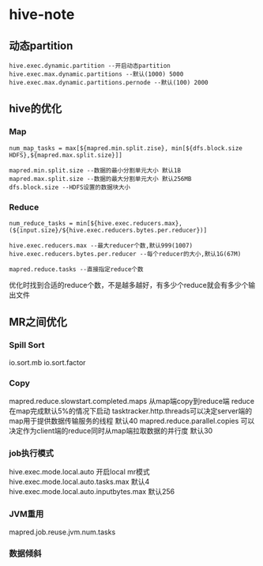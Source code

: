 # hive-note

## 动态partition
```
hive.exec.dynamic.partition --开启动态partition
hive.exec.max.dynamic.partitions --默认(1000) 5000
hive.exec.max.dynamic.partitions.pernode --默认(100) 2000
```
## hive的优化

### Map
```
num_map_tasks = max[${mapred.min.split.zise}, min[${dfs.block.size HDFS},${mapred.max.split.size}]]
```
```
mapred.min.split.size --数据的最小分割单元大小 默认1B
mapred.max.split.size --数据的最大分割单元大小 默认256MB
dfs.block.size --HDFS设置的数据块大小
```
### Reduce
```
num_reduce_tasks = min[${hive.exec.reducers.max},(${input.size}/${hive.exec.reducers.bytes.per.reducer})]
```
```
hive.exec.reducers.max --最大reducer个数,默认999(1007)
hive.exec.reducers.bytes.per.reducer --每个reducer的大小,默认1G(67M)
```
```
mapred.reduce.tasks --直接指定reduce个数
```
优化时找到合适的reduce个数，不是越多越好，有多少个reduce就会有多少个输出文件

## MR之间优化
### Spill Sort
io.sort.mb
io.sort.factor

### Copy
mapred.reduce.slowstart.completed.maps 从map端copy到reduce端 reduce在map完成默认5%的情况下启动
tasktracker.http.threads可以决定server端的map用于提供数据传输服务的线程 默认40
mapred.reduce.parallel.copies 可以决定作为client端的reduce同时从map端拉取数据的并行度 默认30

### job执行模式
hive.exec.mode.local.auto 开启local mr模式
hive.exec.mode.local.auto.tasks.max 默认4
hive.exec.mode.local.auto.inputbytes.max 默认256

### JVM重用
mapred.job.reuse.jvm.num.tasks

### 数据倾斜
